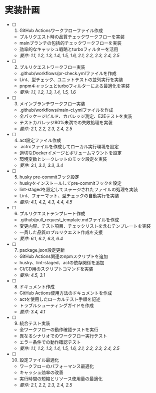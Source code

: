 # 実装計画

- [ ] 1. GitHub Actionsワークフローファイル作成
  - プルリクエスト時の品質チェックワークフローを実装
  - mainブランチの包括的チェックワークフローを実装
  - 効率的なキャッシュ戦略とturboフィルターを活用
  - _要件: 1.1, 1.2, 1.3, 1.4, 1.5, 1.6, 2.1, 2.2, 2.3, 2.4, 2.5_

- [ ] 2. プルリクエストワークフロー実装
  - .github/workflows/pr-check.ymlファイルを作成
  - Lint、型チェック、ユニットテストの並列実行を実装
  - pnpmキャッシュとturboフィルターによる最適化を実装
  - _要件: 1.1, 1.2, 1.3, 1.4, 1.5, 1.6_

- [ ] 3. メインブランチワークフロー実装
  - .github/workflows/main-ci.ymlファイルを作成
  - 全パッケージビルド、カバレッジ測定、E2Eテストを実装
  - テストカバレッジ80%未満での失敗処理を実装
  - _要件: 2.1, 2.2, 2.3, 2.4, 2.5_

- [ ] 4. act設定ファイル作成
  - .actrcファイルを作成してローカル実行環境を設定
  - 適切なDockerイメージとボリュームマウントを設定
  - 環境変数とシークレットのモック設定を実装
  - _要件: 3.1, 3.2, 3.3, 3.4_

- [ ] 5. husky pre-commitフック設定
  - huskyをインストールしてpre-commitフックを設定
  - lint-stagedを設定してステージされたファイルの処理を実装
  - Lint、フォーマット、型チェックの自動実行を実装
  - _要件: 4.1, 4.2, 4.3, 4.4, 4.5_

- [ ] 6. プルリクエストテンプレート作成
  - .github/pull_request_template.mdファイルを作成
  - 変更内容、テスト項目、チェックリストを含むテンプレートを実装
  - 一貫した品質のプルリクエスト作成を支援
  - _要件: 6.1, 6.2, 6.3, 6.4_

- [ ] 7. package.json設定更新
  - GitHub Actions関連のnpmスクリプトを追加
  - husky、lint-staged、actの依存関係を追加
  - CI/CD用のスクリプトコマンドを実装
  - _要件: 4.5, 3.1_

- [ ] 8. ドキュメント作成
  - GitHub Actions使用方法のドキュメントを作成
  - actを使用したローカルテスト手順を記述
  - トラブルシューティングガイドを作成
  - _要件: 3.4, 4.1_

- [ ] 9. 統合テスト実装
  - 全ワークフローの動作確認テストを実行
  - 異なるシナリオでのワークフロー実行テスト
  - エラー条件での動作確認テスト
  - _要件: 1.1, 1.2, 1.3, 1.4, 1.5, 1.6, 2.1, 2.2, 2.3, 2.4, 2.5_

- [ ] 10. 設定ファイル最適化
  - ワークフローのパフォーマンス最適化
  - キャッシュ効率の改善
  - 実行時間の短縮とリソース使用量の最適化
  - _要件: 2.1, 2.2, 2.3, 2.4, 2.5_
